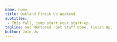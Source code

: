 ```yaml
---
name: home
title: Oakland Finish Up Weekend
subtitles:
 - This fall, jump start your start-up.
tagline: Get Mentored. Get Stuff Done. Finish Up.
button: Join Us
---
```

